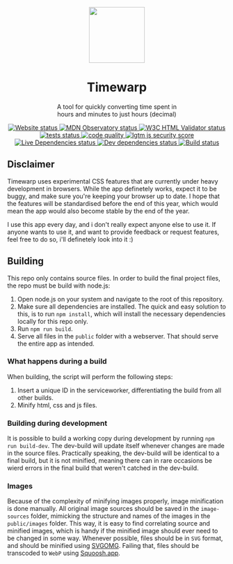 <p align="center">
  <img src="https://timewarp.atjn.dk/images/logo.svg" width="128px" height="128px" alt>
  <br>
  <h1 align="center">Timewarp</h1>
  <p align="center">A tool for quickly converting time spent in<br>hours and minutes to just hours (decimal)</p>
</p>

<p align="center">
  <a href="https://timewarp.atjn.dk">
    <img src="https://img.shields.io/website?url=https%3A%2F%2Ftimewarp.atjn.dk&label=Website&style=flat-square&logo=netlify" alt="Website status">
  </a>
  <a href="https://observatory.mozilla.org/analyze/timewarp.atjn.dk">
    <img src="https://img.shields.io/mozilla-observatory/grade/timewarp.atjn.dk?publish&label=Observatory&style=flat-square&logo=mozilla" alt="MDN Observatory status">
  </a>
  <a href="https://validator.nu/?doc=https%3A%2F%2Ftimewarp.atjn.dk&parser=html">
    <img src="https://img.shields.io/w3c-validation/html?label=HTML&targetUrl=https%3A%2F%2Ftimewarp.atjn.dk&style=flat-square&logo=w3c" alt="W3C HTML Validator status">
  </a>
  <br>
	<a href="https://github.com/atjn/timewarp/actions/workflows/code-quality.yml">
		<img src="https://img.shields.io/github/workflow/status/atjn/timewarp/Code%20quality?style=flat-square&label=tests" alt="tests status">
	</a>
  <a href="https://www.codacy.com/gh/atjn/timewarp/dashboard">
		<img src="https://img.shields.io/codacy/grade/d4785533451f4f5bb10eac89433133b4?style=flat-square" alt="code quality">
	</a>
  <a href="https://lgtm.com/projects/g/atjn/timewarp/context:javascript">
		<img src="https://img.shields.io/lgtm/grade/javascript/g/atjn/timewarp.svg?style=flat-square&logo=lgtm&label=security%20score" alt="lgtm js security score">
	</a>
	<br>
  <a href="https://david-dm.org/atjn/timewarp">
    <img src="https://img.shields.io/david/atjn/timewarp.svg?style=flat-square&label=Live%20Dependencies" alt="Live Dependencies status">
  </a>
  <a href="https://david-dm.org/atjn/timewarp?type=dev">
    <img src="https://img.shields.io/david/dev/atjn/timewarp?style=flat-square&label=Dev%20Dependencies" alt="Dev dependencies status">
  </a>
  <a href="https://app.netlify.com/sites/timewarp/deploys">
    <img src="https://img.shields.io/netlify/5bf06725-c9f2-478d-979e-598116ad3e4c?label=Build&logo=netlify&style=flat-square" alt="Build status">
  </a>
</p>

## Disclaimer
Timewarp uses experimental CSS features that are currently under heavy development in browsers. While the app definetely works, expect it to be buggy, and make sure you're keeping your browser up to date. I hope that the features will be standardised before the end of this year, which would mean the app would also become stable by the end of the year.

I use this app every day, and i don't really expect anyone else to use it. If anyone wants to use it, and want to provide feedback or request features, feel free to do so, i'll definetely look into it :)

## Building
This repo only contains source files. In order to build the final project files, the repo must be build with node.js:
1. Open node.js on your system and navigate to the root of this repository.
2. Make sure all dependencies are installed. The quick and easy solution to this, is to run `npm install`, which will install the necessary dependencies locally for this repo only.
3. Run `npm run build`.
4. Serve all files in the `public` folder with a webserver. That should serve the entire app as intended.

### What happens during a build
When building, the script will perform the following steps:
1. Insert a unique ID in the serviceworker, differentiating the build from all other builds.
2. Minify html, css and js files.

### Building during development
It is possible to build a working copy during development by running `npm run build-dev`. The dev-build will update itself whenever changes are made in the source files. Practically speaking, the dev-build will be identical to a final build, but it is not minified, meaning there can in rare occasions be wierd errors in the final build that weren't catched in the dev-build.

### Images
Because of the complexity of minifying images properly, image minification is done manually. All original image sources should be saved in the `image-sources` folder, mimicking the structure and names of the images in the `public/images` folder. This way, it is easy to find correlating source and minified images, which is handy if the minified image should ever need to be changed in some way.
Whenever possible, files should be in `SVG` format, and should be minified using [SVGOMG](https://jakearchibald.github.io/svgomg/).
Failing that, files should be transcoded to `WebP` using [Squoosh.app](https://squoosh.app).
